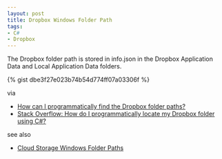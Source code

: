```yaml
---
layout: post
title: Dropbox Windows Folder Path
tags:
- C#
- Dropbox
---
```

The Dropbox folder path is stored in info.json in the Dropbox Application Data and Local Application Data folders.

{% gist dbe3f27e023b74b54d774ff07a03306f %}

via

- [How can I programmatically find the Dropbox folder paths?](https://www.dropbox.com/help/4584?path=desktop_client_and_web_app)
- [Stack Overflow: How do I programmatically locate my Dropbox folder using C#?](http://stackoverflow.com/questions/9660280/)

see also

- [Cloud Storage Windows Folder Paths](http://idiotandrobot.com/blog/cloud-storage-windows-folder-paths/)
